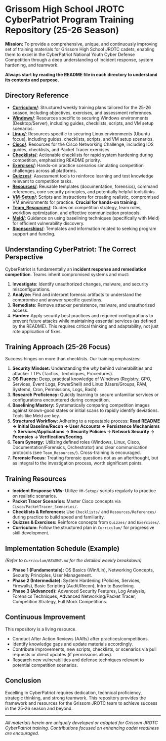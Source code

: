 # Grissom High School JROTC CyberPatriot Program Training Repository (25-26 Season)

**Mission:** To provide a comprehensive, unique, and continuously improving set of training materials for Grissom High School JROTC cadets, enabling them to excel in the CyberPatriot National Youth Cyber Defense Competition through a deep understanding of incident response, system hardening, and teamwork.

**Always start by reading the README file in each directory to understand its contents and purpose.**

## Directory Reference

-   [**Curriculum/**](Curriculum/README.md): Structured weekly training plans tailored for the 25-26 season, including objectives, exercises, and assessment references.
-   [**Windows/**](Windows/README.md): Resources specific to securing Windows environments (Desktop/Server), including guides, checklists, scripts, and VM setup scenarios.
-   [**Linux/**](Linux/README.md): Resources specific to securing Linux environments (Ubuntu focus), including guides, checklists, scripts, and VM setup scenarios.
-   [**Cisco/**](Cisco/README.md): Resources for the Cisco Networking Challenge, including IOS guides, checklists, and Packet Tracer exercises.
-   [**Checklists/**](Checklists/README.md): Actionable checklists for rapid system hardening during competition, emphasizing README priority.
-   [**Exercises/**](Exercises/README.md): Hands-on practice scenarios simulating competition challenges across all platforms.
-   [**Quizzes/**](Quizzes/README.md): Assessment tools to reinforce learning and test knowledge relevant to competition tasks.
-   [**Resources/**](Resources/README.md): Reusable templates (documentation, forensics), command references, core security principles, and potentially helpful tools/links.
-   [**VM-Setup/**](VM-Setup/README.md): Scripts and instructions for creating realistic, compromised VM environments for practice. **Crucial for hands-on training.**
-   [**Team_Resources/**](Team_Resources/README.md): Guides on competition strategy, team roles, workflow optimization, and effective communication protocols.
-   [**Meld/**](Meld/README.md): Guidance on using baselining techniques (specifically with Meld) for efficient vulnerability discovery.
-   [**Sponsorships/**](Sponsorships/README.md): Templates and information related to seeking program support and funding.

## Understanding CyberPatriot: The Correct Perspective

CyberPatriot is fundamentally an **incident response and remediation competition**. Teams inherit compromised systems and must:
1.  **Investigate:** Identify unauthorized changes, malware, and security misconfigurations.
2.  **Analyze:** Find and interpret forensic artifacts to understand the compromise and answer specific questions.
3.  **Remediate:** Remove attacker persistence, malware, and unauthorized access.
4.  **Harden:** Apply security best practices and required configurations to prevent future attacks while maintaining essential services (as defined by the README).
This requires critical thinking and adaptability, not just rote application of fixes.

## Training Approach (25-26 Focus)

Success hinges on more than checklists. Our training emphasizes:

1.  **Security Mindset:** Understanding the *why* behind vulnerabilities and attacker TTPs (Tactics, Techniques, Procedures).
2.  **OS Fluency:** Deep, practical knowledge of Windows (Registry, GPO, Services, Event Logs, PowerShell) and Linux (Users/Groups, PAM, Systemd, Cron, Permissions, Logs, Bash).
3.  **Research Proficiency:** Quickly learning to secure unfamiliar services or configurations encountered during competition.
4.  **Baselining Mastery:** Systematically comparing competition images against known-good states or initial scans to rapidly identify deviations. Tools like Meld are key.
5.  **Structured Workflow:** Adhering to a repeatable process: **Read README -> Initial Baseline/Recon -> User Accounts -> Persistence Mechanisms -> Services/Applications -> Security Policies -> Network Security -> Forensics -> Verification/Scoring.**
6.  **Team Synergy:** Utilizing defined roles (Windows, Linux, Cisco, Documentation/Forensics, Orchestrator) and clear communication protocols (see `Team_Resources/`). Cross-training is encouraged.
7.  **Forensic Focus:** Treating forensic questions not as an afterthought, but as integral to the investigation process, worth significant points.

## Training Resources

-   **Incident Response VMs:** Utilize `VM-Setup/` scripts regularly to practice on realistic scenarios.
-   **Packet Tracer Scenarios:** Master Cisco concepts via `Cisco/PacketTracer_Scenarios/`.
-   **Checklists & References:** Use `Checklists/` and `Resources/References/` during practice to build speed and familiarity.
-   **Quizzes & Exercises:** Reinforce concepts from `Quizzes/` and `Exercises/`.
-   **Curriculum:** Follow the structured plan in `Curriculum/` for progressive skill development.

## Implementation Schedule (Example)

*(Refer to `Curriculum/README.md` for the detailed weekly breakdown)*
-   **Phase 1 (Fundamentals):** OS Basics (Win/Lin), Networking Concepts, Security Principles, User Management.
-   **Phase 2 (Intermediate):** System Hardening (Policies, Services, Firewalls), Basic Scripting (Audit/Recon), Intro to Baselining.
-   **Phase 3 (Advanced):** Advanced Security Features, Log Analysis, Forensics Techniques, Advanced Networking/Packet Tracer, Competition Strategy, Full Mock Competitions.

## Continuous Improvement

This repository is a living resource.
-   Conduct After Action Reviews (AARs) after practices/competitions.
-   Identify knowledge gaps and update materials accordingly.
-   Contribute improvements, new scripts, checklists, or scenarios via pull requests or direct updates (if permissions allow).
-   Research new vulnerabilities and defense techniques relevant to potential competition scenarios.

## Conclusion

Excelling in CyberPatriot requires dedication, technical proficiency, strategic thinking, and strong teamwork. This repository provides the framework and resources for the Grissom JROTC team to achieve success in the 25-26 season and beyond.

---
*All materials herein are uniquely developed or adapted for Grissom JROTC CyberPatriot training. Contributions focused on enhancing cadet readiness are encouraged.*

